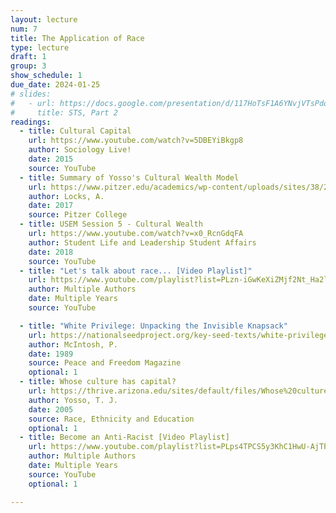 ```yaml
---
layout: lecture
num: 7
title: The Application of Race
type: lecture
draft: 1
group: 3
show_schedule: 1
due_date: 2024-01-25
# slides:
#   - url: https://docs.google.com/presentation/d/117HoTsF1A6YNvjVTsPdqg2clLcyAGYYn0QDRmTbCQFs/edit?usp=sharing
#     title: STS, Part 2
readings:
  - title: Cultural Capital
    url: https://www.youtube.com/watch?v=5DBEYiBkgp8
    author: Sociology Live!
    date: 2015
    source: YouTube
  - title: Summary of Yosso's Cultural Wealth Model
    url: https://www.pitzer.edu/academics/wp-content/uploads/sites/38/2017/07/Wrk1EditedYossoCulturalWealthSummary.pdf
    author: Locks, A. 
    date: 2017
    source: Pitzer College
  - title: USEM Session 5 - Cultural Wealth
    url: https://www.youtube.com/watch?v=x0_RcnGdqFA
    author: Student Life and Leadership Student Affairs
    date: 2018
    source: YouTube
  - title: "Let's talk about race... [Video Playlist]"
    url: https://www.youtube.com/playlist?list=PLzn-iGwKeXiZMjf2Nt_Ha2lrbLjMhB_Ve
    author: Multiple Authors
    date: Multiple Years
    source: YouTube

  - title: "White Privilege: Unpacking the Invisible Knapsack"
    url: https://nationalseedproject.org/key-seed-texts/white-privilege-unpacking-the-invisible-knapsack
    author: McIntosh, P.
    date: 1989
    source: Peace and Freedom Magazine
    optional: 1
  - title: Whose culture has capital?
    url: https://thrive.arizona.edu/sites/default/files/Whose%20culture%20has%20capital_A%20critical%20race%20theory%20discussion%20of%20community%20cultural%20wealth_1.pdf
    author: Yosso, T. J.
    date: 2005
    source: Race, Ethnicity and Education
    optional: 1
  - title: Become an Anti-Racist [Video Playlist]
    url: https://www.youtube.com/playlist?list=PLps4TPCS5y3KhC1HwU-AjTPPl8YgDnfsW
    author: Multiple Authors
    date: Multiple Years
    source: YouTube
    optional: 1

---
```

